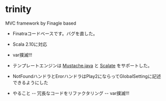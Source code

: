 trinity
=======

MVC framework by Finagle based

- Finatraコードベースです。バグを直した。
- Scala 2.10に対応
- var撲滅!!!
- テンプレートエンジンは [Mustache.java](https://github.com/spullara/mustache.java) と [Scalate](http://scalate.fusesource.org/) をサポートした。
- NotFoundハンドラとErorハンドラはPlay2にならってGlobalSettingに記述できるようにした

- やること
-- 冗長なコードをリファクタリング
-- var撲滅!!!